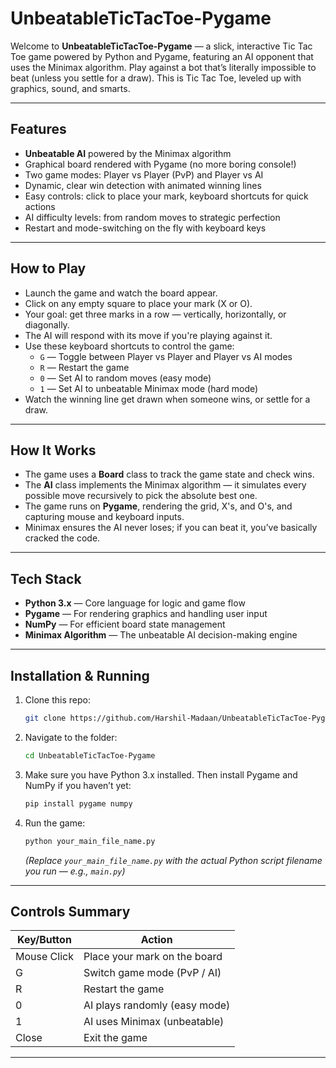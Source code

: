 # UnbeatableTicTacToe-Pygame

Welcome to **UnbeatableTicTacToe-Pygame** — a slick, interactive Tic Tac Toe game powered by Python and Pygame, featuring an AI opponent that uses the Minimax algorithm. Play against a bot that’s literally impossible to beat (unless you settle for a draw). This is Tic Tac Toe, leveled up with graphics, sound, and smarts.

---

## Features

- **Unbeatable AI** powered by the Minimax algorithm  
- Graphical board rendered with Pygame (no more boring console!)  
- Two game modes: Player vs Player (PvP) and Player vs AI  
- Dynamic, clear win detection with animated winning lines  
- Easy controls: click to place your mark, keyboard shortcuts for quick actions  
- AI difficulty levels: from random moves to strategic perfection  
- Restart and mode-switching on the fly with keyboard keys

---

## How to Play

- Launch the game and watch the board appear.  
- Click on any empty square to place your mark (X or O).  
- Your goal: get three marks in a row — vertically, horizontally, or diagonally.  
- The AI will respond with its move if you're playing against it.  
- Use these keyboard shortcuts to control the game:
  - `G` — Toggle between Player vs Player and Player vs AI modes  
  - `R` — Restart the game  
  - `0` — Set AI to random moves (easy mode)  
  - `1` — Set AI to unbeatable Minimax mode (hard mode)  
- Watch the winning line get drawn when someone wins, or settle for a draw.

---

## How It Works

- The game uses a **Board** class to track the game state and check wins.  
- The **AI** class implements the Minimax algorithm — it simulates every possible move recursively to pick the absolute best one.  
- The game runs on **Pygame**, rendering the grid, X's, and O's, and capturing mouse and keyboard inputs.  
- Minimax ensures the AI never loses; if you can beat it, you’ve basically cracked the code.

---

## Tech Stack

- **Python 3.x** — Core language for logic and game flow  
- **Pygame** — For rendering graphics and handling user input  
- **NumPy** — For efficient board state management  
- **Minimax Algorithm** — The unbeatable AI decision-making engine  

---

## Installation & Running

1. Clone this repo:
    ```bash
    git clone https://github.com/Harshil-Madaan/UnbeatableTicTacToe-Pygame.git
    ```
2. Navigate to the folder:
    ```bash
    cd UnbeatableTicTacToe-Pygame
    ```
3. Make sure you have Python 3.x installed. Then install Pygame and NumPy if you haven’t yet:
    ```bash
    pip install pygame numpy
    ```
4. Run the game:
    ```bash
    python your_main_file_name.py
    ```
   *(Replace `your_main_file_name.py` with the actual Python script filename you run — e.g., `main.py`)*

---

## Controls Summary

| Key/Button | Action                            |
|------------|---------------------------------|
| Mouse Click| Place your mark on the board    |
| G          | Switch game mode (PvP / AI)     |
| R          | Restart the game                 |
| 0          | AI plays randomly (easy mode)   |
| 1          | AI uses Minimax (unbeatable)    |
| Close      | Exit the game                   |

---

